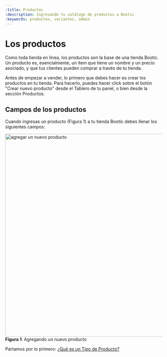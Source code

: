 ```yaml
---
:title: Productos
:description: Ingresando tu catálogo de productos a Bootic
:keywords: productos, variantes, admin
---
```


# Los productos

Como toda tienda en línea, los productos son la base de una tienda Bootic. Un producto es, esencialmente, un ítem que tiene un nombre y un precio asociado, y que tus clientes pueden comprar a través de tu tienda.

Antes de empezar a vender, lo primero que debes hacer es crear los productos en tu tienda. Para hacerlo, puedes hacer click sobre el botón "Crear nuevo producto" desde el Tablero de tu panel, o bien desde la sección Productos.

## Campos de los productos

Cuando ingresas un producto (Figura 1) a tu tienda Bootic debes llenar los siguientes campos:

<div class="captura">
  <div class="c-contenido">
    <img src="/img/admin/ss_new_product.png" width="650" alt="agregar un nuevo producto" />
  </div>
  <div class="c-pie">
    <strong>Figura 1</strong>: Agregando un nuevo producto
  </div>
</div>

Partamos por lo primero: [¿Qué es un Tipo de Producto?](/es/administracion/productos/tipos-y-atributos)
